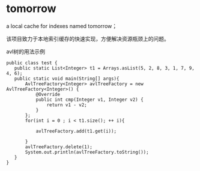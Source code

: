 # tomorrow
a local cache for indexes named tomorrow；

该项目致力于本地索引缓存的快速实现，方便解决资源瓶颈上的问题。

avl树的用法示例
```$xslt
public class test {
   public static List<Integer> t1 = Arrays.asList(5, 2, 8, 3, 1, 7, 9, 4, 6);
   public static void main(String[] args){
       AvlTreeFactory<Integer> avlTreeFactory = new AvlTreeFactory<Integer>() {
           @Override
           public int cmp(Integer v1, Integer v2) {
               return v1 - v2;
           }
       };
       for(int i = 0 ; i < t1.size(); ++ i){

           avlTreeFactory.add(t1.get(i));

       }
       avlTreeFactory.delete(1);
       System.out.println(avlTreeFactory.toString());
   }
}
```
